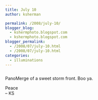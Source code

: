```yaml
---
title: July 10
author: ksherman

permalink: /2008/july-10/
blogger_blog:
  - kshermphoto.blogspot.com
  - kshermphoto.blogspot.com
blogger_permalink:
  - /2008/07/july-10.html
  - /2008/07/july-10.html
categories:
  - illuminations
---
```

<a href="http://4.bp.blogspot.com/_HTtVcKQt9f8/SIZ3wFC7svI/AAAAAAAAAyk/w5mGXe2E6fk/s1600-h/July+10-1.jpg"><img style="cursor: pointer;" src="http://4.bp.blogspot.com/_HTtVcKQt9f8/SIZ3wFC7svI/AAAAAAAAAyk/w5mGXe2E6fk/s400/July+10-1.jpg" alt="" id="BLOGGER_PHOTO_ID_5225996085481943794" border="0" /></a>

PanoMerge of a sweet storm front. Boo ya.

Peace  
– KS